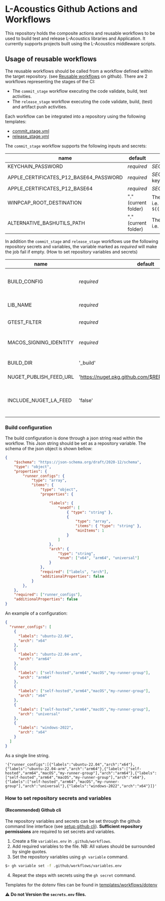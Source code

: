 # L-Acoustics Github Actions and Workflows

This repository holds the composite actions and reusable workflows to be used to build test and release L-Acoustics libraries and Application.
It currently supports projects built using the L-Acoustics middleware scripts.

## Usage of reusable workflows

The reusable workflows should be called from a workflow defined within the target repository. (see [Reusable workflows](https://docs.github.com/en/actions/how-tos/reuse-automations/reuse-workflows) on github).
There are 2 workflows representing the stages of the CI:
- The `commit_stage` workflow executing the code validate, build, test activities.
- The `release_stage` workflow executing the code validate, build, (test) and artifact push activities.

Each workflow can be integrated into a repository using the following templates:
- [commit_stage.yml](https://github.com/L-Acoustics/la-mw-gh-action/blob/main/templates/workflows/commit_stage.yml)
- [release_stage.yml](https://github.com/L-Acoustics/la-mw-gh-action/blob/main/templates/workflows/release_stage.yml)

The `commit_stage` workflow supports the following inputs and secrets:

|name|default|description|
|----|----------|-----------|
|KEYCHAIN_PASSWORD|_required_|*SECRETS* The password for the created macos keychain|
|APPLE_CERTIFICATES_P12_BASE64_PASSWORD|_required_|*SECRETS* The certificate password required to install it in the keychain|
|APPLE_CERTIFICATES_P12_BASE64|_required_| *SECRETS* The base64 value of the p12 certificate file|
|WINPCAP_ROOT_DESTINATION|"." (current folder)| The folder to which the winpcap expected path will be appended. i.e. `${{inputs.WINPCAP_ROOT_DESTINATION}}/externals/3rdparty/winpcap` |
|ALTERNATIVE_BASHUTILS_PATH|"." (current folder)| The folder to which the bashUtils expected path will be appended. i.e. `${{inputs.ALTERNATIVE_BASHUTILS_PATH}}/scripts/bashUtils` |

In addition the `commit_stage` and `release_stage` workflows use the following repository secrets and variables, the variable marked as _required_ will make the job fail if empty. (How to set repository variables and secrets)

|name|default|description|
|----|-------|-----------|
|BUILD_CONFIG                   |_required_|The json string representing the build configuration cf "Build configuration settings"|
|LIB_NAME                   |_required_|The name of the library to push the csharp bindings 'la_avdecc_controller'|
|GTEST_FILTER               |_required_|The GTEST filter value '-INTEGRATION*'|
|MACOS_SIGNING_IDENTITY     |_required_|The signing identity to use during macos signing "MY_COMPANY (MY_TEAM_ID)"|
|BUILD_DIR                  |'_build'|The build directory used to generate build files|
|NUGET_PUBLISH_FEED_URL     |'https://nuget.pkg.github.com/$REPO_OWNER/index.json'|The feed url to publish the nuget package|
|INCLUDE_NUGET_LA_FEED      |'false'|Whether to register L-Acoustics nuget feed, should be set to 'false' if NUGET_PUBLISH_FEED_URL is set to L-Acoustics one|

### Build configuration
The build configuration is done through a json string read within the workflow. This Json string should be set as a repository variable.
The schema of the json object is shown bellow:
```json
{
    "$schema": "https://json-schema.org/draft/2020-12/schema",
    "type": "object",
    "properties": {
        "runner_configs": {
            "type": "array",
            "items": {
                "type": "object",
                "properties": {

                    "labels": {
                        "oneOf": [
                            { "type": "string" },
                            {
                                "type": "array",
                                "items": { "type": "string" },
                                "minItems": 1
                            }
                        ]
                    },
                    "arch": {
                        "type": "string",
                        "enum": ["x64", "arm64", "universal"]
                    }
                },
                "required": ["labels", "arch"],
                "additionalProperties": false
            }
        },
    },
    "required": ["runner_configs"],
    "additionalProperties": false
}
```
An example of a configuration:
```json
{
  "runner_configs": [
    {
      "labels": "ubuntu-22.04",
      "arch": "x64"
    },
    {
      "labels": "ubuntu-22.04-arm",
      "arch": "arm64"
    },
    {
      "labels": ["self-hosted","arm64","macOS","my-runner-group"],
      "arch": "arm64"
    },
    {
      "labels": ["self-hosted","arm64","macOS","my-runner-group"],
      "arch": "x64"
    },
    {
      "labels": ["self-hosted","arm64","macOS","my-runner-group"],
      "arch": "universal"
    },
    {
      "labels": "windows-2022",
      "arch": "x64"
    }
  ]
}
```
As a single line string.
```text
'{"runner_configs":[{"labels":"ubuntu-22.04","arch":"x64"},{"labels":"ubuntu-22.04-arm","arch":"arm64"},{"labels":["self-hosted","arm64","macOS","my-runner-group"],"arch":"arm64"},{"labels":["self-hosted","arm64","macOS","my-runner-group"],"arch":"x64"},{"labels":["self-hosted","arm64","macOS","my-runner-group"],"arch":"universal"},{"labels":"windows-2022","arch":"x64"}]}'
```

### How to set repository secrets and variables
#### (Recommended) Github cli
The repository variables and secrets can be set through the github command line interface (see [setup github cli](https://docs.github.com/en/github-cli/github-cli/quickstart)). **Sufficient repository permissions** are required to set secrets and variables.
1. Create a file `variables.env` in `.github/workflows`.
2. Add required variables to the file. NB: All values should be surrounded by single quotes.
3. Set the repository variables using `gh variable` command.
```bash
$> gh variable set -f .github/workflows/variables.env
```
4. Repeat the steps with secrets using the `gh secret` command.

Templates for the dotenv files can be found in [templates/workflows/dotenv](https://github.com/L-Acoustics/la-mw-gh-action/blob/main/templates/workflows/dotenv)

⚠️ **Do not Version the `secrets.env` files.**
